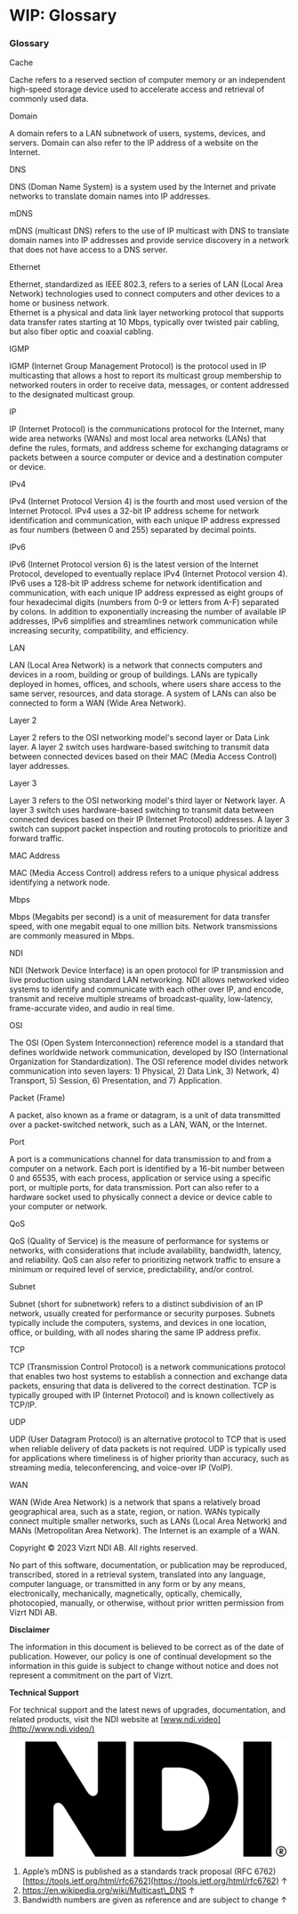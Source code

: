 # WIP: Glossary





### &#x20;<a href="#_toc144291466" id="_toc144291466"></a>



### &#x20;<a href="#_toc144291467" id="_toc144291467"></a>



### Glossary <a href="#_toc144291468" id="_toc144291468"></a>

Cache

Cache refers to a reserved section of computer memory or an independent high-speed storage device used to accelerate access and retrieval of commonly used data.

Domain

A domain refers to a LAN subnetwork of users, systems, devices, and servers. Domain can also refer to the IP address of a website on the Internet.

DNS

DNS (Doman Name System) is a system used by the Internet and private networks to translate domain names into IP addresses.

mDNS

mDNS (multicast DNS) refers to the use of IP multicast with DNS to translate domain names into IP addresses and provide service discovery in a network that does not have access to a DNS server.

Ethernet

Ethernet, standardized as IEEE 802.3, refers to a series of LAN (Local Area Network) technologies used to connect computers and other devices to a home or business network.\
Ethernet is a physical and data link layer networking protocol that supports data transfer rates starting at 10 Mbps, typically over twisted pair cabling, but also fiber optic and coaxial cabling.

IGMP

IGMP (Internet Group Management Protocol) is the protocol used in IP multicasting that allows a host to report its multicast group membership to networked routers in order to receive data, messages, or content addressed to the designated multicast group.

IP

IP (Internet Protocol) is the communications protocol for the Internet, many wide area networks (WANs) and most local area networks (LANs) that define the rules, formats, and address scheme for exchanging datagrams or packets between a source computer or device and a destination computer or device.

IPv4

IPv4 (Internet Protocol Version 4) is the fourth and most used version of the Internet Protocol. IPv4 uses a 32-bit IP address scheme for network identification and communication, with each unique IP address expressed as four numbers (between 0 and 255) separated by decimal points.

IPv6

IPv6 (Internet Protocol version 6) is the latest version of the Internet Protocol, developed to eventually replace IPv4 (Internet Protocol version 4). IPv6 uses a 128-bit IP address scheme for network identification and communication, with each unique IP address expressed as eight groups of four hexadecimal digits (numbers from 0-9 or letters from A-F) separated by colons. In addition to exponentially increasing the number of available IP addresses, IPv6 simplifies and streamlines network communication while increasing security, compatibility, and efficiency.

LAN

LAN (Local Area Network) is a network that connects computers and devices in a room, building or group of buildings. LANs are typically deployed in homes, offices, and schools, where users share access to the same server, resources, and data storage. A system of LANs can also be connected to form a WAN (Wide Area Network).

Layer 2

Layer 2 refers to the OSI networking model's second layer or Data Link layer. A layer 2 switch uses hardware-based switching to transmit data between connected devices based on their MAC (Media Access Control) layer addresses.

Layer 3

Layer 3 refers to the OSI networking model's third layer or Network layer. A layer 3 switch uses hardware-based switching to transmit data between connected devices based on their IP (Internet Protocol) addresses. A layer 3 switch can support packet inspection and routing protocols to prioritize and forward traffic.

MAC Address

MAC (Media Access Control) address refers to a unique physical address identifying a network node.

Mbps

Mbps (Megabits per second) is a unit of measurement for data transfer speed, with one megabit equal to one million bits. Network transmissions are commonly measured in Mbps.

NDI

NDI (Network Device Interface) is an open protocol for IP transmission and live production using standard LAN networking. NDI allows networked video systems to identify and communicate with each other over IP, and encode, transmit and receive multiple streams of broadcast-quality, low-latency, frame-accurate video, and audio in real time.

OSI

The OSI (Open System Interconnection) reference model is a standard that defines worldwide network communication, developed by ISO (International Organization for Standardization). The OSI reference model divides network communication into seven layers: 1) Physical, 2) Data Link, 3) Network, 4) Transport, 5) Session, 6) Presentation, and 7) Application.

Packet (Frame)

A packet, also known as a frame or datagram, is a unit of data transmitted over a packet-switched network, such as a LAN, WAN, or the Internet.

Port

A port is a communications channel for data transmission to and from a computer on a network. Each port is identified by a 16-bit number between 0 and 65535, with each process, application or service using a specific port, or multiple ports, for data transmission. Port can also refer to a hardware socket used to physically connect a device or device cable to your computer or network.

QoS

QoS (Quality of Service) is the measure of performance for systems or networks, with considerations that include availability, bandwidth, latency, and reliability. QoS can also refer to prioritizing network traffic to ensure a minimum or required level of service, predictability, and/or control.

Subnet

Subnet (short for subnetwork) refers to a distinct subdivision of an IP network, usually created for performance or security purposes. Subnets typically include the computers, systems, and devices in one location, office, or building, with all nodes sharing the same IP address prefix.

TCP

TCP (Transmission Control Protocol) is a network communications protocol that enables two host systems to establish a connection and exchange data packets, ensuring that data is delivered to the correct destination. TCP is typically grouped with IP (Internet Protocol) and is known collectively as TCP/IP.

UDP

UDP (User Datagram Protocol) is an alternative protocol to TCP that is used when reliable delivery of data packets is not required. UDP is typically used for applications where timeliness is of higher priority than accuracy, such as streaming media, teleconferencing, and voice-over IP (VoIP).

WAN

WAN (Wide Area Network) is a network that spans a relatively broad geographical area, such as a state, region, or nation. WANs typically connect multiple smaller networks, such as LANs (Local Area Network) and MANs (Metropolitan Area Network). The Internet is an example of a WAN.

Copyright © 2023 Vizrt NDI AB. All rights reserved.

No part of this software, documentation, or publication may be reproduced, transcribed, stored in a retrieval system, translated into any language, computer language, or transmitted in any form or by any means, electronically, mechanically, magnetically, optically, chemically, photocopied, manually, or otherwise, without prior written permission from Vizrt NDI AB.

**Disclaimer**

The information in this document is believed to be correct as of the date of publication. However, our policy is one of continual development so the information in this guide is subject to change without notice and does not represent a commitment on the part of Vizrt.

**Technical Support**

For technical support and the latest news of upgrades, documentation, and related products, visit the NDI website at [www.ndi.video](http://www.ndi.video/)

![](../.gitbook/assets/12.png)

1. Apple’s mDNS is published as a standards track proposal (RFC 6762) [https://tools.ietf.org/html/rfc6762](https://tools.ietf.org/html/rfc6762) ↑
2. https://en.wikipedia.org/wiki/Multicast\_DNS ↑
3. Bandwidth numbers are given as reference and are subject to change ↑
